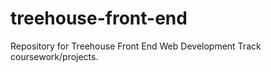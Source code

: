 # treehouse-front-end
Repository for Treehouse Front End Web Development Track coursework/projects.
